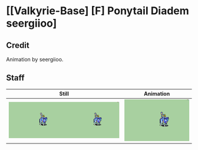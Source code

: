 # [\[Valkyrie-Base\] \[F\] Ponytail Diadem seergiioo]

## Credit

Animation by seergiioo.
	
## Staff

| Still | Animation |
| :---: | :-------: |
| ![Staff still](./Staff_000.png) | ![Staff animation](./Staff.gif) |
